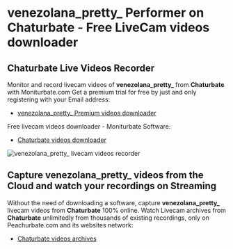 # venezolana_pretty_ Performer on Chaturbate - Free LiveCam videos downloader

## Chaturbate Live Videos Recorder

Monitor and record livecam videos of **venezolana_pretty_** from **Chaturbate** with Moniturbate.com
Get a premium trial for free by just and only registering with your Email address:
* [venezolana_pretty_ Premium videos downloader](https://moniturbate.com/request-demo-licence-key.html)

Free livecam videos downloader - Moniturbate Software:
* [Chaturbate videos downloader](https://moniturbate.com/moniturbate-download-software.html)

![venezolana_pretty_ livecam videos recorder](https://peachurnet.com/templates/moniturbate-software.png)


## Capture venezolana_pretty_ videos from the Cloud and watch your recordings on Streaming

Without the need of downloading a software, capture **venezolana_pretty_** livecam videos from **Chaturbate** 100% online.
Watch Livecam archives from **Chaturbate** unlimitedly from thousands of existing recordings, only on Peachurbate.com and its websites network:
* [Chaturbate videos archives](https://peachurnet.com/)